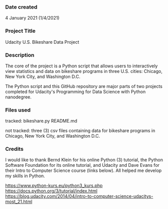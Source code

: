 ### Date created
4 January 2021 (1/4/2021)

### Project Title
Udacity U.S. Bikeshare Data Project

### Description
The core of the project is a Python script that allows users to interactively view statistics and data on bikeshare programs in three U.S. cities: Chicago, New York City, and Washington D.C.

The Python script and this GitHub repository are major parts of two projects completed for Udacity's Programming for Data Science with Python nanodegree.

### Files used
tracked:
bikeshare.py
README.md

not tracked:
three (3) csv files containing data for bikeshare programs in Chicago, New York City, and Washington D.C.

### Credits
I would like to thank Bernd Klein for his online Python (3) tutorial, the Python Software Foundation for its online tutorial, and Udacity and Dave Evans for their Intro to Computer Science course (links below). All helped me develop my skills in Python.

https://www.python-kurs.eu/python3_kurs.php
https://docs.python.org/3/tutorial/index.html
https://blog.udacity.com/2014/04/intro-to-computer-science-udacitys-most_21.html
